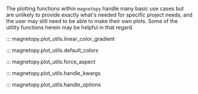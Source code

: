 The plotting functions within `magnetopy` handle many basic use cases but are unlikely to provide exactly what's needed for specific project needs, and the user may still need to be able to make their own plots. Some of the utility functions herein may be helpful in that regard.

::: magnetopy.plot_utils.linear_color_gradient

::: magnetopy.plot_utils.default_colors

::: magnetopy.plot_utils.force_aspect

::: magnetopy.plot_utils.handle_kwargs

::: magnetopy.plot_utils.handle_options
